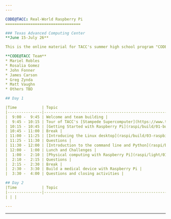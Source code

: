 ```yaml
---
---

CODE@TACC: Real-World Raspberry Pi
=================================

### Texas Advanced Computing Center
**June 15-July 26**

This is the online material for TACC's summer high school program "CODE@TACC" in which students will build a Linux computer then learn how to connect it to the world and create their own inventions.

**CODE@TACC Team**
* Mariel Robles
* Rosalia Gomez
* John Fonner
* James Carson
* Greg Zynda
* Matt Vaughn
* Others TBD

## Day 1

|Time           | Topic                                                        |
|---------------|--------------------------------------------------------------|
|  9:00 -  9:45 | Welcome and team building |
|  9:45 - 10:15 | Tour of TACC's [Stampede Supercomputer](https://www.tacc.utexas.edu/stampede/) |
| 10:15 - 10:45 | [Getting Started with Raspberry Pi](raspi/build/01-build.md) |
| 10:45 - 11:00 | Break |
| 11:00 - 11:25 | [Introducing the Linux desktop](raspi/build/03-raspbian-desktop.md) |
| 11:25 - 11:30 | Questions |
| 11:30 - 12:00 | [Introduction to the command line and Python](raspi/build/04-linux-101.md) |
| 12:00 -  1:00 | Lunch and Challenges |
|  1:00 -  2:10 | [Physical computing with Raspberry Pi](raspi/light/01-led.md) |
|  2:10 -  2:15 | Questions |
|  2:15 -  2:30 | Break |
|  2:30 -  3:30 | Build a medical device with Raspberry Pi |
|  3:30 -  4:00 | Questions and closing activities |

## Day 2
|Time           | Topic                                                        |
|---------------|--------------------------------------------------------------|
| | |

---
```

---

